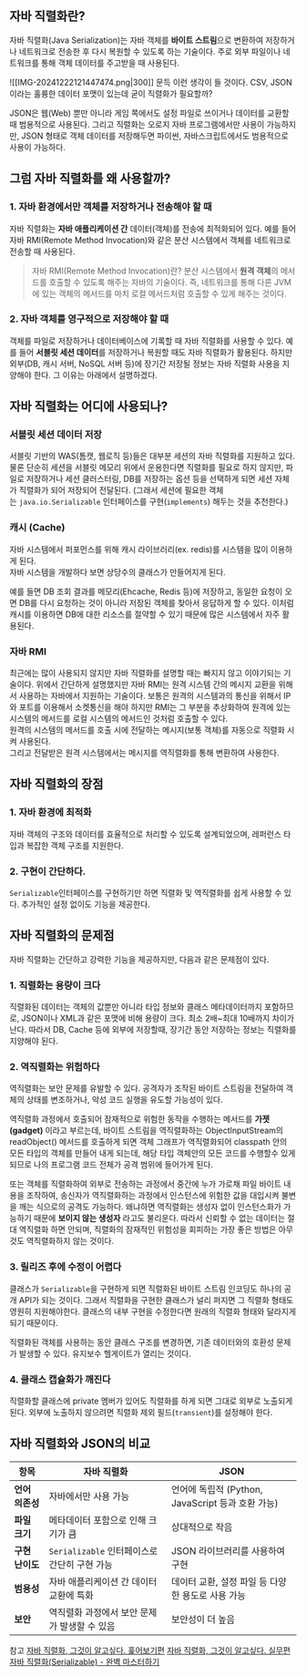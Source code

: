 ## 자바 직렬화란?
자바 직렬화(Java Serialization)는 자바 객체를 **바이트 스트림**으로 변환하여 저장하거나 네트워크로 전송한 후 다시 복원할 수 있도록 하는 기술이다. 
주로 외부 파일이나 네트워크를 통해 객체 데이터를 주고받을 때 사용된다. 

![[IMG-20241222121447474.png|300]]
문득 이런 생각이 들 것이다. CSV, JSON 이라는 훌륭한 데이터 포맷이 있는데 굳이 직렬화가 필요할까?

JSON은 웹(Web) 뿐만 아니라 게임 쪽에서도 설정 파일로 쓰이거나 데이터를 교환할때 범용적으로 사용된다. 그리고 직렬화는 오로지 자바 프로그램에서만 사용이 가능하지만, JSON 형태로 객체 데이터를 저장해두면 파이썬, 자바스크립트에서도 범용적으로 사용이 가능하다.


## 그럼 자바 직렬화를 왜 사용할까?
### 1. 자바 환경에서만 객체를 저장하거나 전송해야 할 때
자바 직렬화는 **자바 애플리케이션 간** 데이터(객체)를 전송에 최적화되어 있다.
예를 들어 자바 RMI(Remote Method Invocation)와 같은 분산 시스템에서 객체를 네트워크로 전송할 때 사용된다.

> 자바 RMI(Remote Method Invocation)란?
> 분산 시스템에서 **원격 객체**의 메서드를 호출할 수 있도록 해주는 자바의 기술이다. 
> 즉, 네트워크를 통해 다른 JVM에 있는 객체의 메서드를 마치 로컬 메서드처럼 호출할 수 있게 해주는 것이다.

### 2. 자바 객체를 영구적으로 저장해야 할 때
객체를 파일로 저장하거나 데이터베이스에 기록할 때 자바 직렬화를 사용할 수 있다.
예를 들어 **서블릿 세션 데이터**를 저장하거나 복원할 때도 자바 직렬화가 활용된다.
하지만 외부(DB, 캐시 서버, NoSQL 서버 등)에 장기간 저장될 정보는 자바 직렬화 사용을 지양해야 한다.
그 이유는 아래에서 설명하겠다.


## 자바 직렬화는 어디에 사용되나?

### 서블릿 세션 데이터 저장
서블릿 기반의 WAS(톰캣, 웹로직 등)들은 대부분 세션의 자바 직렬화를 지원하고 있다. 
물론 단순히 세션을 서블릿 메모리 위에서 운용한다면 직렬화를 필요로 하지 않지만,  파일로 저장하거나 세션 클러스터링, DB를 저장하는 옵션 등을 선택하게 되면 세션 자체가 직렬화가 되어 저장되어 전달된다.
(그래서 세션에 필요한 객체는 `java.io.Serializable` 인터페이스를 구현(`implements`) 해두는 것을 추천한다.)  


### 캐시 (Cache)  
자바 시스템에서 퍼포먼스를 위해 캐시 라이브러리(ex. redis)를 시스템을 많이 이용하게 된다.  
자바 시스템을 개발하다 보면 상당수의 클래스가 만들어지게 된다.  

예를 들면 DB 조회 결과를 메모리(Ehcache, Redis 등)에 저장하고, 동일한 요청이 오면 DB를 다시 요청하는 것이 아니라 저장된 객체를 찾아서 응답하게 할 수 있다.
이처럼 캐시를 이용하면 DB에 대한 리소스를 절약할 수 있기 때문에 많은 시스템에서 자주 활용된다.

### 자바 RMI
최근에는 많이 사용되지 않지만 자바 직렬화를 설명할 때는 빠지지 않고 이야기되는 기술이다.
위에서 간단하게 설명했지만 자바 RMI는 원격 시스템 간의 메시지 교환을 위해서 사용하는 자바에서 지원하는 기술이다.
보통은 원격의 시스템과의 통신을 위해서 IP와 포트를 이용해서 소켓통신을 해야 하지만 RMI는 그 부분을 추상화하여 원격에 있는 시스템의 메서드를 로컬 시스템의 메서드인 것처럼 호출할 수 있다.  
원격의 시스템의 메서드를 호출 시에 전달하는 메시지(보통 객체)를 자동으로 직렬화 시켜 사용된다.  
그리고 전달받은 원격 시스템에서는 메시지를 역직렬화를 통해 변환하여 사용한다.


## 자바 직렬화의 장점
### 1. 자바 환경에 최적화
자바 객체의 구조와 데이터를 효율적으로 처리할 수 있도록 설계되었으며, 레퍼런스 타입과 복잡한 객체 구조를 지원한다.

### 2. 구현이 간단하다.
`Serializable`인터페이스를 구현하기만 하면 직렬화 및 역직렬화를 쉽게 사용할 수 있다. 추가적인 설정 없이도 기능을 제공한다.


## 자바 직렬화의 문제점
자바 직렬화는 간단하고 강력한 기능을 제공하지만, 다음과 같은 문제점이 있다.

### 1. 직렬화는 용량이 크다
직렬화된 데이터는 객체의 값뿐만 아니라 타입 정보와 클래스 메타데이터까지 포함하므로, JSON이나 XML과 같은 포맷에 비해 용량이 크다. 최소 2배~최대 10배까지 차이가 난다.
따라서 DB, Cache 등에 외부에 저장할때, 장기간 동안 저장하는 정보는 직렬화를 지양해야 된다.

### 2. 역직렬화는 위험하다
역직렬화는 보안 문제를 유발할 수 있다. 공격자가 조작된 바이트 스트림을 전달하여 객체의 상태를 변조하거나, 악성 코드 실행을 유도할 가능성이 있다. 

역직렬화 과정에서 호출되어 잠재적으로 위험한 동작을 수행하는 메서드를 **가젯(gadget)** 이라고 부르는데, 바이트 스트림을 역직렬화하는 ObjectInputStream의 readObject() 메서드를 호출하게 되면 객체 그래프가 역직렬화되어 classpath 안의 모든 타입의 객체를 만들어 내게 되는데, 해당 타입 객체안의 모든 코드를 수행할수 있게 되므로 나의 프로그램 코드 전체가 공격 범위에 들어가게 된다.

또는 객체를 직렬화하여 외부로 전송하는 과정에서 중간에 누가 가로채 파일 바이트 내용을 조작하여, 송신자가 역직렬화하는 과정에서 인스턴스에 위험한 값을 대입시켜 불변을 깨는 식으로의 공격도 가능하다. 왜냐하면 역직렬화는 생성자 없이 인스턴스화가 가능하기 때문에 **보이지 않는 생성자** 라고도 불리운다.
따라서 신뢰할 수 없는 데이터는 절대 역직렬화 하면 안되며, 직렬화의 잠재적인 위험성을 회피하는 가장 좋은 방법은 아무것도 역직렬화하지 않는 것이다. 


### 3. 릴리즈 후에 수정이 어렵다
클래스가 `Serializable`을 구현하게 되면 직렬화된 바이트 스트림 인코딩도 하나의 공개 API가 되는 것이다. 그래서 직렬화을 구현한 클래스가 널리 퍼지면 그 직렬화 형태도 영원히 지원해야한다. 클래스의 내부 구현을 수정한다면 원래의 직렬화 형태와 달라지게 되기 때문이다.

직렬화된 객체를 사용하는 동안 클래스 구조를 변경하면, 기존 데이터와의 호환성 문제가 발생할 수 있다. 유지보수 헬게이트가 열리는 것이다.

### 4. 클래스 캡슐화가 깨진다
직렬화할 클래스에 private 멤버가 있어도 직렬화를 하게 되면 그대로 외부로 노출되게 된다. 외부에 노출하지 않으려면 직렬화 제외 필드(`transient`)를 설정해야 한다.


## 자바 직렬화와 JSON의 비교

|**항목**|**자바 직렬화**|**JSON**|
|---|---|---|
|**언어 의존성**|자바에서만 사용 가능|언어에 독립적 (Python, JavaScript 등과 호환 가능)|
|**파일 크기**|메타데이터 포함으로 인해 크기가 큼|상대적으로 작음|
|**구현 난이도**|`Serializable` 인터페이스로 간단히 구현 가능|JSON 라이브러리를 사용하여 구현|
|**범용성**|자바 애플리케이션 간 데이터 교환에 특화|데이터 교환, 설정 파일 등 다양한 용도로 사용 가능|
|**보안**|역직렬화 과정에서 보안 문제가 발생할 수 있음|보안성이 더 높음|




참고
[자바 직렬화, 그것이 알고싶다. 훑어보기편](https://techblog.woowahan.com/2550/)
[자바 직렬화, 그것이 알고싶다. 실무편](https://techblog.woowahan.com/2551/)
[자바 직렬화(Serializable) - 완벽 마스터하기](https://inpa.tistory.com/entry/JAVA-%E2%98%95-%EC%A7%81%EB%A0%AC%ED%99%94Serializable-%EC%99%84%EB%B2%BD-%EB%A7%88%EC%8A%A4%ED%84%B0%ED%95%98%EA%B8%B0#%EC%9E%90%EB%B0%94_%EC%A7%81%EB%A0%AC%ED%99%94_%EB%AC%B8%EC%A0%9C%EC%A0%90)